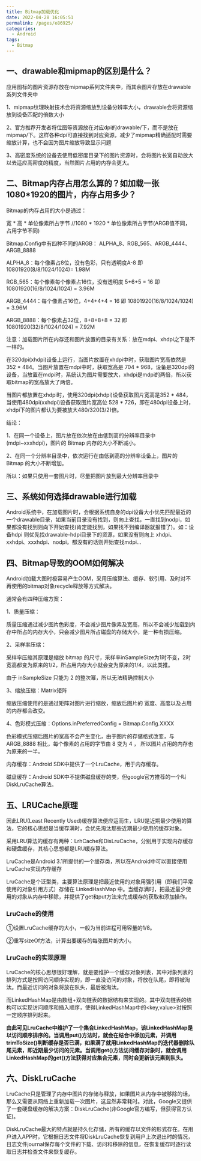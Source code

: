 ```yaml
---
title: Bitmap加载优化
date: 2022-04-28 16:05:51
permalink: /pages/e86925/
categories:
  - Android
tags:
  - Bitmap
---
```


## 一、drawable和mipmap的区别是什么？

应用图标的图片资源存放在mipmap系列文件夹中，而其余图片存放在drawable系列文件夹中

1、mipmap纹理映射技术会将资源缩放到设备分辨率大小，drawable会将资源缩放到设备匹配的倍数大小

2、官方推荐开发者将位图等资源放在对应dpi的drawable/下，而不是放在mipmap/下。这样各种dpi可直接找到对应资源，减少了mipmap精确适配时需要缩放计算，也不会因为图片缩放导致显示问题

3、高密度系统的设备去使用低密度目录下的图片资源时，会将图片长宽自动放大以去适应高密度的精度，当然图片占用的内存会更大。

## 二、Bitmap内存占用怎么算的？如加载一张1080*1920的图片，内存占用多少？

Bitmap的内存占用的大小是通过：

宽 * 高 * 单位像素所占字节 //1080 * 1920 * 单位像素所占字节(ARGB值不同，占用字节不同)

Bitmap.Config中有四种不同的ARGB： ALPHA_8、RGB_565、ARGB_4444、ARGB_8888

ALPHA_8：每个像素占8位，没有色彩，只有透明度A-8 即10801920(8/8/1024/1024)= 1.98M

RGB_565：每个像素每个像素占16位，没有透明度 5+6+5 = 16 即10801920(16/8/1024/1024) = 3.96M

ARGB_4444：每个像素占16位，4+4+4+4 = 16 即 10801920(16/8/1024/1024) = 3.96M

ARGB_8888：每个像素占32位，8+8+8+8 = 32 即 10801920(32/8/1024/1024) = 7.92M

注意：加载图片所在内存还和图片放置的目录有关系：放在mdpi、xhdpi之下是不一样的。

在320dpi(xhdpi)设备上运行，当图片放置在xhdpi中时，获取图片宽高依然是352 *  484。当图片放置在mdpi中时，获取宽高是 704 *  968，设备是320dpi的设备，当放置在mdpi时，系统认为图片需要放大，xhdpi是mdpi的两倍，所以获取bitmap的宽高放大了两倍。

当图片都放置在xhdpi时，使用320dpi(xhdpi)设备获取图片宽高是352 * 484，当使用480dpi(xxhdpi)设备获取图片宽高位 528 * 726，即在480dpi设备上时，xhdpi下的图片都认为要被放大480/320(3/2)倍。

结论：

1、在同一个设备上，图片放在依次放在由低到高的分辨率目录中(mdpi~xxxhdpi)，图片的 Bitmap 内存的大小不断减小。

2、在同一个分辨率目录中，依次运行在由低到高的分辨率设备上，图片的 Bitmap 的大小不断增加。

所以：如果只使用一套图片时，尽量把图片放到最大分辨率目录中

## 三、系统如何选择drawable进行加载

Android系统中，在加载图片时，会根据系统自身的dpi设备大小优先匹配最近的一个drawable目录，如果当前目录没有找到，则向上查找，一直找到nodpi，如果都没有找到则向下开始查找(肯定能找到，如果找不到编译器就报错了)。如：设备hdpi 则优先找drawable-hdpi目录下的资源，如果没有则向上  xhdpi、xxhdpi、xxxhdpi、nodpi，都没有的话则开始查找mdpi...

## 四、Bitmap导致的OOM如何解决

Android加载大图时极容易产生OOM，采用压缩算法、缓存、软引用、及时对不再使用的bitmap对象recycle释放等方式解决。

通常会有四种压缩方案：

1、质量压缩：

质量压缩通过减少图片色彩度，不会减少图片像素及宽高，所以不会减少加载到内存中所占的内存大小，只会减少图片所占磁盘的存储大小，是一种有损压缩。

2、采样率压缩：

采样率压缩其原理是缩放 bitmap 的尺寸，采样率inSampleSize为1时不变，2时宽高都变为原来的1/2，所占用内存大小就会变为原来的1/4，以此类推。

由于 inSampleSize 只能为 2 的整次幂，所以无法精确控制大小

3、缩放压缩：Matrix矩阵

缩放压缩使用的是通过矩阵对图片进行缩放，缩放后图片的 宽度、高度以及占用的内存都会改变。

4、色彩模式压缩：Options.inPreferredConfig = Bitmap.Config.XXXX

色彩模式压缩后图片的宽高不会产生变化，由于图片的存储格式改变，与 ARGB_8888 相比，每个像素的占用的字节由 8 变为 4 ， 所以图片占用的内存也为原来的一半。

内存缓存：Android SDK中提供了一个LruCache，用于内存缓存。

磁盘缓存：Android SDK中不提供磁盘缓存的类，但google官方推荐的一个叫DiskLruCache算法。

## 五、LRUCache原理

因此LRU(Least Recently  Used)缓存算法便应运而生，LRU是近期最少使用的算法，它的核心思想是当缓存满时，会优先淘汰那些近期最少使用的缓存对象。

采用LRU算法的缓存有两种：LrhCache和DisLruCache，分别用于实现内存缓存和硬盘缓存，其核心思想都是LRU缓存算法。

LruCache是Android 3.1所提供的一个缓存类，所以在Android中可以直接使用LruCache实现内存缓存

LruCache是个泛型类，主要算法原理是把最近使用的对象用强引用（即我们平常使用的对象引用方式）存储在 LinkedHashMap 中。当缓存满时，把最近最少使用的对象从内存中移除，并提供了get和put方法来完成缓存的获取和添加操作。

### LruCache的使用

①设置LruCache缓存的大小，一般为当前进程可用容量的1/8。

 ②重写sizeOf方法，计算出要缓存的每张图片的大小。

### LruCache的实现原理

LruCache的核心思想很好理解，就是要维护一个缓存对象列表，其中对象列表的排列方式是按照访问顺序实现的，即一直没访问的对象，将放在队尾，即将被淘汰。而最近访问的对象将放在队头，最后被淘汰。

而LinkedHashMap是由数组+双向链表的数据结构来实现的。其中双向链表的结构可以实现访问顺序和插入顺序，使得LinkedHashMap中的<key,value>对按照一定顺序排列起来。

**由此可见LruCache中维护了一个集合LinkedHashMap，该LinkedHashMap是以访问顺序排序的。当调用put()方法时，就会在结合中添加元素，并调用trimToSize()判断缓存是否已满，如果满了就用LinkedHashMap的迭代器删除队尾元素，即近期最少访问的元素。当调用get()方法访问缓存对象时，就会调用LinkedHashMap的get()方法获得对应集合元素，同时会更新该元素到队头。**

## 六、DiskLruCache

LruCache只是管理了内存中图片的存储与释放，如果图片从内存中被移除的话，那么又需要从网络上重新加载一次图片，这显然非常耗时。对此，Google又提供了一套硬盘缓存的解决方案：DiskLruCache(非Google官方编写，但获得官方认证)。

DiskLruCache最大的特点就是持久化存储，所有的缓存以文件的形式存在。在用户进入APP时，它根据日志文件将DiskLruCache恢复到用户上次退出时的情况，日志文件journal保存每个文件的下载、访问和移除的信息，在恢复缓存时逐行读取日志并检查文件来恢复缓存。

